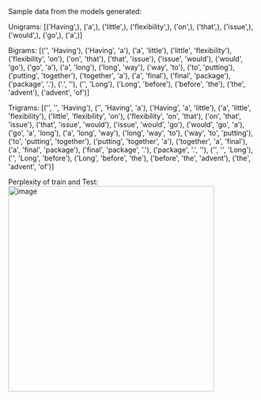 Sample data from the models generated:

Unigrams:
[('Having',), ('a',), ('little',), ('flexibility',), ('on',), ('that',), ('issue',), ('would',), ('go',), ('a',)]

Bigrams:
[('<START>', 'Having'), ('Having', 'a'), ('a', 'little'), ('little', 'flexibility'), ('flexibility', 'on'), ('on', 'that'), ('that', 'issue'), ('issue', 'would'), ('would', 'go'), ('go', 'a'), ('a', 'long'), ('long', 'way'), ('way', 'to'), ('to', 'putting'), ('putting', 'together'), ('together', 'a'), ('a', 'final'), ('final', 'package'), ('package', '.'), ('.', '<STOP>'), ('<START>', 'Long'), ('Long', 'before'), ('before', 'the'), ('the', 'advent'), ('advent', 'of')]

Trigrams:
[('<START>', '<START>', 'Having'), ('<START>', 'Having', 'a'), ('Having', 'a', 'little'), ('a', 'little', 'flexibility'), ('little', 'flexibility', 'on'), ('flexibility', 'on', 'that'), ('on', 'that', 'issue'), ('that', 'issue', 'would'), ('issue', 'would', 'go'), ('would', 'go', 'a'), ('go', 'a', 'long'), ('a', 'long', 'way'), ('long', 'way', 'to'), ('way', 'to', 'putting'), ('to', 'putting', 'together'), ('putting', 'together', 'a'), ('together', 'a', 'final'), ('a', 'final', 'package'), ('final', 'package', '.'), ('package', '.', '<STOP>'), ('<START>', '<START>', 'Long'), ('<START>', 'Long', 'before'), ('Long', 'before', 'the'), ('before', 'the', 'advent'), ('the', 'advent', 'of')]


Perplexity of train and Test:
<img width="416" alt="image" src="https://github.com/user-attachments/assets/0579b7c2-5d7e-4ba0-a30a-4f5728ce5df6">


